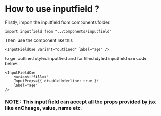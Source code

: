 # How to use inputfield ?

Firstly, import the inputfield from components folder.

```
import inputfield from "../components/inputfield"
```

Then, use the component like this

```
<InputFieldOne variant="outlined" label="age" />
```

to get outlined styled inputfield and for filled styled inputfield use code below.

```
<InputFieldOne
    variant="filled"
    InputProps={{ disableUnderline: true }}
    label="age"
/>
```

### NOTE : This input field can accept all the props provided by jsx like onChange, value, name etc.
